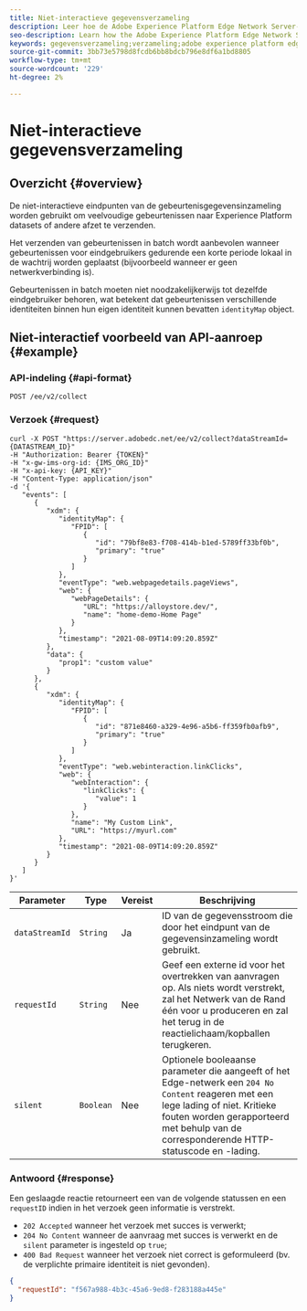 ```yaml
---
title: Niet-interactieve gegevensverzameling
description: Leer hoe de Adobe Experience Platform Edge Network Server-API niet-interactieve gegevensverzamelingen uitvoert
seo-description: Learn how the Adobe Experience Platform Edge Network Server API performs non-interactive data collection
keywords: gegevensverzameling;verzameling;adobe experience platform edge network;api;niet-interactieve gegevensverzameling
source-git-commit: 3bb73e5798d8fcdb6bb8bdcb796e8df6a1bd8805
workflow-type: tm+mt
source-wordcount: '229'
ht-degree: 2%

---
```



# Niet-interactieve gegevensverzameling

## Overzicht {#overview}

De niet-interactieve eindpunten van de gebeurtenisgegevensinzameling worden gebruikt om veelvoudige gebeurtenissen naar Experience Platform datasets of andere afzet te verzenden.

Het verzenden van gebeurtenissen in batch wordt aanbevolen wanneer gebeurtenissen voor eindgebruikers gedurende een korte periode lokaal in de wachtrij worden geplaatst (bijvoorbeeld wanneer er geen netwerkverbinding is).

Gebeurtenissen in batch moeten niet noodzakelijkerwijs tot dezelfde eindgebruiker behoren, wat betekent dat gebeurtenissen verschillende identiteiten binnen hun eigen identiteit kunnen bevatten `identityMap` object.


<!-- However, when an `ECID` identity is sent via a cookie or metadata (in Edge Network accepted format), the Edge Network will read it and associate it with each event in the batch.

Each event should include the corresponding `XDM` content that needs to be collected.

>[!NOTE]
>
>[Experience Edge Identity Protocol](visitor-identification.md#experience-edge-identity-protocol) (`ECID` generation) is not applicable for data collection requests, meaning that events sent to this API should already have at least one identity associated to them. For server datastreams (calls to `server.adobedc.net`), the API requires that each event contains an identity **explicitly set as primary**. For device datastreams, the Edge Network will attempt to set the `ECID` as primary, when it is present, and no other primary identity is explicitly set.

-->

## Niet-interactief voorbeeld van API-aanroep {#example}

### API-indeling {#api-format}

```http
POST /ee/v2/collect
```

### Verzoek {#request}

```shell
curl -X POST "https://server.adobedc.net/ee/v2/collect?dataStreamId={DATASTREAM_ID}" 
-H "Authorization: Bearer {TOKEN}" 
-H "x-gw-ims-org-id: {IMS_ORG_ID}" 
-H "x-api-key: {API_KEY}" 
-H "Content-Type: application/json" 
-d '{
   "events": [
      {
         "xdm": {
            "identityMap": {
               "FPID": [
                  {
                     "id": "79bf8e83-f708-414b-b1ed-5789ff33bf0b",
                     "primary": "true"
                  }
               ]
            },
            "eventType": "web.webpagedetails.pageViews",
            "web": {
               "webPageDetails": {
                  "URL": "https://alloystore.dev/",
                  "name": "home-demo-Home Page"
               }
            },
            "timestamp": "2021-08-09T14:09:20.859Z"
         },
         "data": {
            "prop1": "custom value"
         }
      },
      {
         "xdm": {
            "identityMap": {
               "FPID": [
                  {
                     "id": "871e8460-a329-4e96-a5b6-ff359fb0afb9",
                     "primary": "true"
                  }
               ]
            },
            "eventType": "web.webinteraction.linkClicks",
            "web": {
               "webInteraction": {
                  "linkClicks": {
                     "value": 1
                  }
               },
               "name": "My Custom Link",
               "URL": "https://myurl.com"
            },
            "timestamp": "2021-08-09T14:09:20.859Z"
         }
      }
   ]
}'
```

| Parameter | Type | Vereist | Beschrijving |
| --- | --- | --- | --- |
| `dataStreamId` | `String` | Ja | ID van de gegevensstroom die door het eindpunt van de gegevensinzameling wordt gebruikt. |
| `requestId` | `String` | Nee | Geef een externe id voor het overtrekken van aanvragen op. Als niets wordt verstrekt, zal het Netwerk van de Rand één voor u produceren en zal het terug in de reactielichaam/kopballen terugkeren. |
| `silent` | `Boolean` | Nee | Optionele booleaanse parameter die aangeeft of het Edge-netwerk een `204 No Content` reageren met een lege lading of niet. Kritieke fouten worden gerapporteerd met behulp van de corresponderende HTTP-statuscode en -lading. |


### Antwoord {#response}

Een geslaagde reactie retourneert een van de volgende statussen en een `requestID` indien in het verzoek geen informatie is verstrekt.

* `202 Accepted` wanneer het verzoek met succes is verwerkt;
* `204 No Content` wanneer de aanvraag met succes is verwerkt en de `silent` parameter is ingesteld op `true`;
* `400 Bad Request` wanneer het verzoek niet correct is geformuleerd (bv. de verplichte primaire identiteit is niet gevonden).

```json
{
  "requestId": "f567a988-4b3c-45a6-9ed8-f283188a445e"
}
```
